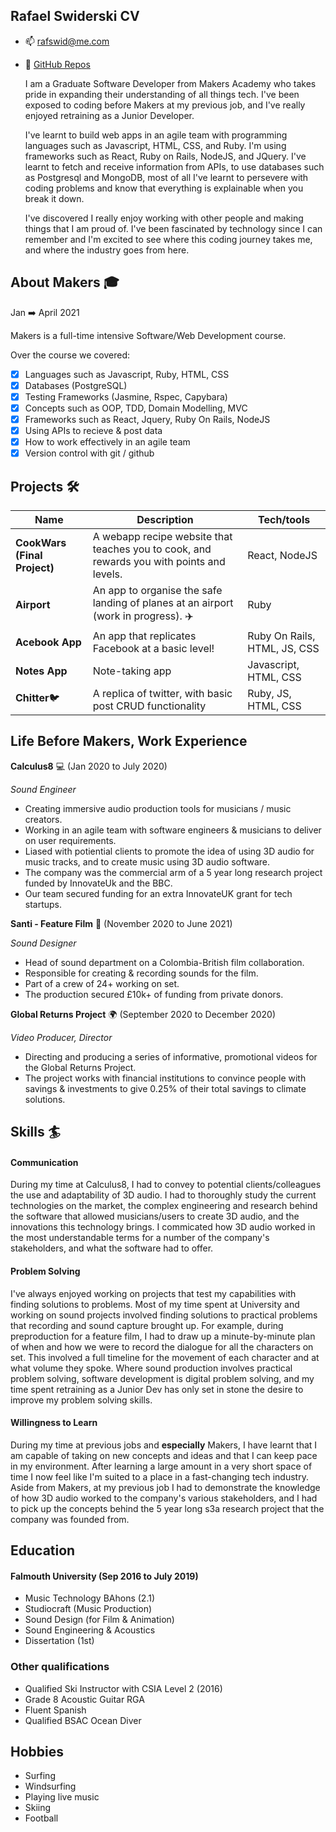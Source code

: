 ## Rafael Swiderski CV 

- :mailbox: rafswid@me.com
- :file_folder: [GitHub Repos](https://github.com/raf-swiderski?tab=repositories)

  I am a Graduate Software Developer from Makers Academy who takes pride in expanding their understanding of all things tech. I've been exposed to coding before Makers at my previous job, and I've really enjoyed retraining as a Junior Developer. 
  
  I've learnt to build web apps in an agile team with programming languages such as Javascript, HTML, CSS, and Ruby. I'm using frameworks such as React, Ruby on Rails, NodeJS, and JQuery. I've learnt to fetch and receive information from APIs, to use databases such as Postgresql and MongoDB, most of all I've learnt to persevere with coding problems and know that everything is explainable when you break it down. 
  
  I've discovered I really enjoy working with other people and making things that I am proud of. I've been fascinated by technology since I can remember and I'm excited to see where this coding journey takes me, and where the industry goes from here.
  
## About Makers :mortar_board:
Jan :arrow_right: April 2021 

Makers is a full-time intensive Software/Web Development course.

Over the course we covered:
- [x] Languages such as Javascript, Ruby, HTML, CSS
- [x] Databases (PostgreSQL)
- [x] Testing Frameworks (Jasmine, Rspec, Capybara)
- [x] Concepts such as OOP, TDD, Domain Modelling, MVC
- [x] Frameworks such as React, Jquery, Ruby On Rails, NodeJS
- [x] Using APIs to recieve & post data
- [x] How to work effectively in an agile team
- [x] Version control with git / github

## Projects :hammer_and_wrench:	

| Name                         | Description       | Tech/tools        |
| ---------------------------- | ----------------- | ----------------- |
| **CookWars (Final Project)**                 | A webapp recipe website that teaches you to cook, and rewards you with points and levels. | React, NodeJS |
| **Airport** | An app to organise the safe landing of planes at an airport (work in progress). :airplane:| Ruby            |
| **Acebook App** | An app that replicates Facebook at a basic level!| Ruby On Rails, HTML, JS, CSS |
| **Notes App** | Note-taking app | Javascript, HTML, CSS           |
| **Chitter**:bird: | A replica of twitter, with basic post CRUD functionality | Ruby, JS, HTML, CSS            |


## Life Before Makers, Work Experience

**Calculus8** :computer: (Jan 2020 to July 2020) 

_Sound Engineer_

- Creating immersive audio production tools for musicians / music creators. 
- Working in an agile team with software engineers & musicians to deliver on user requirements.
- Liased with potiential clients to promote the idea of using 3D audio for music tracks, and to create music using 3D audio software.
- The company was the commercial arm of a 5 year long research project funded by InnovateUk and the BBC.
- Our team secured funding for an extra InnovateUK grant for tech startups.

**Santi - Feature Film** :movie_camera: (November 2020 to June 2021) 

_Sound Designer_

- Head of sound department on a Colombia-British film collaboration. 
- Responsible for creating & recording sounds for the film.
- Part of a crew of 24+ working on set.
- The production secured £10k+ of funding from private donors. 

**Global Returns Project** :earth_africa: (September 2020 to December 2020) 

_Video Producer, Director_

- Directing and producing a series of informative, promotional videos for the Global Returns Project.
- The project works with financial institutions to convince people with savings & investments to give 0.25% of their total savings to climate solutions. 

## Skills :surfer:

#### Communication

During my time at Calculus8, I had to convey to potential clients/colleagues the use and adaptability of 3D audio. I had to thoroughly study the current technologies on the market, the complex engineering and research behind the software that allowed musicians/users to create 3D audio, and the innovations this technology brings.
I commicated how 3D audio worked in the most understandable terms for a number of the company's stakeholders, and what the software had to offer.

#### Problem Solving

I've always enjoyed working on projects that test my capabilities with finding solutions to problems. Most of my time spent at University and working on sound projects involved finding solutions to practical problems that recording and sound capture brought up. For example, during preproduction for a feature film, I had to draw up a minute-by-minute plan of when and how we were to record the dialogue for all the characters on set. This involved a full timeline for the movement of each character and at what volume they spoke.
Where sound production involves practical problem solving, software development is digital problem solving, and my time spent retraining as a Junior Dev has only set in stone the desire to improve my problem solving skills. 

#### Willingness to Learn

During my time at previous jobs and **especially** Makers, I have learnt that I am capable of taking on new concepts and ideas and that I can keep pace in my environment. After learning a large amount in a very short space of time I now feel like I'm suited to a place in a fast-changing tech industry. Aside from Makers, at my previous job I had to demonstrate the knowledge of how 3D audio worked to the company's various stakeholders, and I had to pick up the concepts behind the 5 year long s3a research project that the company was founded from. 

## Education

#### Falmouth University (Sep 2016 to July 2019)

- Music Technology BAhons (2.1)
- Studiocraft (Music Production)
- Sound Design (for Film & Animation)
- Sound Engineering & Acoustics
- Dissertation (1st)

### Other qualifications

- Qualified Ski Instructor with CSIA Level 2 (2016)
- Grade 8 Acoustic Guitar RGA
- Fluent Spanish
- Qualified BSAC Ocean Diver 

## Hobbies

- Surfing
- Windsurfing
- Playing live music
- Skiing 
- Football
